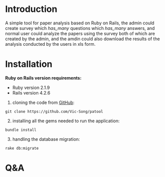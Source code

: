 # Introduction
A simple tool for paper analysis based on Ruby on Rails, the admin could create survey which *has_many* questions which *has_many* answers, and normal user could analyze the papers using the survey both of which are created by the admin, and the amdin could also download the results of the analysis conducted by the users in xls form.
# Installation
**Ruby on Rails version requirements:**
* Ruby version 2.1.9
* Rails version 4.2.6
1. cloning the code from [GitHub](https://github.com/Vic-Song/patool):
```
git clone https://github.com/Vic-Song/patool
```
2. installing all the gems needed to run the application:
```
bundle install
```
3. handling the database migration:
```
rake db:migrate
```
# Q&A
